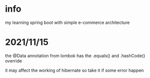 # info

my learning spring boot with simple e-commerce architecture

# 2021/11/15

the @Data annotation from lombok has the .equals() and .hashCode() override

it may affect the working of hibernate so take it if some error happen